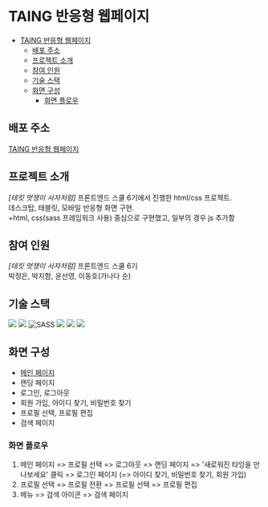 # TAING 반응형 웹페이지

- [TAING 반응형 웹페이지](#taing-반응형-웹페이지)
  - [배포 주소](#배포-주소)
  - [프로젝트 소개](#프로젝트-소개)
  - [참여 인원](#참여-인원)
  - [기술 스택](#기술-스택)
  - [화면 구성](#화면-구성)
    - [화면 플로우](#화면-플로우)


## 배포 주소
[TAING 반응형 웹페이지][]

## 프로젝트 소개
*[테킷 멋쟁이 사자처럼]* 프론트엔드 스쿨 6기에서 진행한 html/css 프로젝트.  
데스크탑, 태블릿, 모바일 반응형 화면 구현.  
+html, css(sass 프레임워크 사용) 중심으로 구현했고, 일부의 경우 js 추가함  

## 참여 인원
*[테킷 멋쟁이 사자처럼]* 프론트엔드 스쿨 6기  
박정은, 박지함, 윤선영, 이동호(가나다 순)

## 기술 스택
  <img src="https://img.shields.io/badge/html5-E34F26?style=for-the-badge&logo=html5&logoColor=white"> 
  <img src="https://img.shields.io/badge/css-1572B6?style=for-the-badge&logo=css3&logoColor=white">
  <img alt="SASS" src ="https://img.shields.io/badge/SASS-cc6699.svg?&style=for-the-badge&logo=Sass&logoColor=white"/>
  <img src="https://img.shields.io/badge/javascript-F7DF1E?style=for-the-badge&logo=javascript&logoColor=black">  

  <img src="https://img.shields.io/badge/git-F05032?style=for-the-badge&logo=git&logoColor=white">
  <img src="https://img.shields.io/badge/github-181717?style=for-the-badge&logo=github&logoColor=white">

## 화면 구성
- [메인 페이지][]  
- 랜딩 페이지  
- 로그인, 로그아웃
- 회원 가입, 아이디 찾기, 비밀번호 찾기  
- 프로필 선택, 프로필 편집  
- 검색 페이지

### 화면 플로우  
1. 메인 페이지 => 프로필 선택 => 로그아웃 => 랜딩 페이지 => '새로워진 타잉을 만나보세요' 클릭 => 로그인 페이지 (=> 아이디 찾기, 비밀번호 찾기, 회원 가입)  
2. 프로필 선택 => 프로필 전환 => 프로필 선택 => 프로필 편집  
3. 메뉴 => 검색 아이콘 => 검색 페이지

[TAING 반응형 웹페이지]: https://rustandbone.github.io/project9/
[메인 페이지]: https://rustandbone.github.io/project9/index.html

